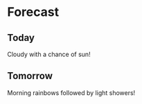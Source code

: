 # Forecast

## Today

Cloudy with a chance of sun!

## Tomorrow

Morning rainbows followed by light showers!

